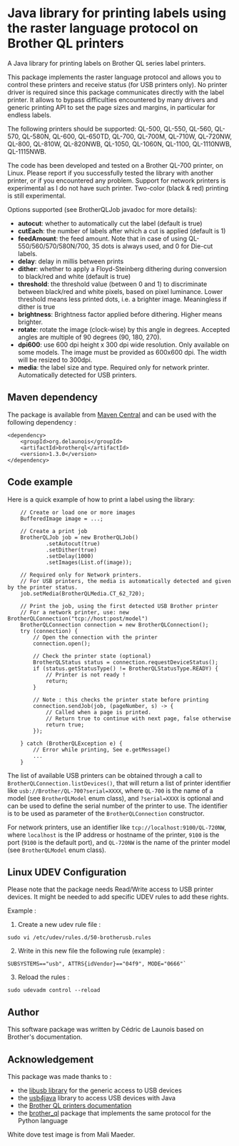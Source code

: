 # Java library for printing labels using the raster language protocol on Brother QL printers

A Java library for printing labels on Brother QL series label printers.

This package implements the raster language protocol and allows you to control these printers
and receive status (for USB printers only).
No printer driver is required since this package communicates directly with the label printer.
It allows to bypass difficulties encountered by many drivers and generic printing API
to set the page sizes and margins, in particular for endless labels.
   
The following printers should be supported: QL-500, QL-550, QL-560, QL-570, QL-580N, QL-600, QL-650TD, 
QL-700, QL-700M, QL-710W, QL-720NW, QL-800, QL-810W, QL-820NWB, QL-1050, QL-1060N, QL-1100, QL-1110NWB, QL-1115NWB.
                     
The code has been developed and tested on a Brother QL-700 printer, on Linux.
Please report if you successfully tested the library with another printer, or if you encountered any problem.
Support for network printers is experimental as I do not have such printer.
Two-color (black & red) printing is still experimental.

Options supported (see BrotherQLJob javadoc for more details):
- **autocut**: whether to automatically cut the label (default is true)
- **cutEach**: the number of labels after which a cut is applied (default is 1)
- **feedAmount**: the feed amount. Note that in case of using QL-550/560/570/580N/700, 35 dots is always used, and 0 for Die-cut labels.
- **delay**: delay in millis between prints
- **dither**: whether to apply a Floyd-Steinberg dithering during conversion to black/red and white (default is true)
- **threshold**: the threshold value (between 0 and 1) to discriminate between black/red and white pixels, based on pixel luminance. 
  Lower threshold means less printed dots, i.e. a brighter image. 
  Meaningless if dither is true
- **brightness**: Brightness factor applied before dithering. Higher means brighter.
- **rotate**: rotate the image (clock-wise) by this angle in degrees. Accepted angles are multiple of 90 degrees (90, 180, 270).
- **dpi600**: use 600 dpi height x 300 dpi wide resolution. Only available on some models. The image must be provided as 600x600 dpi. The width will be resized to 300dpi.
- **media**: the label size and type. Required only for network printer. Automatically detected for USB printers.

## Maven dependency

The package is available from [Maven Central](https://central.sonatype.com) and
can be used with the following dependency :
```
<dependency>
    <groupId>org.delaunois</groupId>
    <artifactId>brotherql</artifactId>
    <version>1.3.0</version>
</dependency>
```

## Code example

Here is a quick example of how to print a label using the library:
```
    // Create or load one or more images
    BufferedImage image = ...;
    
    // Create a print job
    BrotherQLJob job = new BrotherQLJob()
            .setAutocut(true)
            .setDither(true)
            .setDelay(1000)
            .setImages(List.of(image));

    // Required only for Network printers.
    // For USB printers, the media is automatically detected and given by the printer status.
    job.setMedia(BrotherQLMedia.CT_62_720);
    
    // Print the job, using the first detected USB Brother printer
    // For a network printer, use: new BrotherQLConnection("tcp://host:post/model")
    BrotherQLConnection connection = new BrotherQLConnection();
    try (connection) {
        // Open the connection with the printer
        connection.open();
        
        // Check the printer state (optional)
        BrotherQLStatus status = connection.requestDeviceStatus();
        if (status.getStatusType() != BrotherQLStatusType.READY) {
            // Printer is not ready !
            return;
        }
            
        // Note : this checks the printer state before printing
        connection.sendJob(job, (pageNumber, s) -> {
            // Called when a page is printed.
            // Return true to continue with next page, false otherwise
            return true;
        });
        
    } catch (BrotherQLException e) {
        // Error while printing, See e.getMessage()
        ...        
    }
```
        
The list of available USB printers can be obtained through a call to `BrotherQLConnection.listDevices()`,
that will return a list of printer identifier like `usb://Brother/QL-700?serial=XXXX`, where `QL-700` is the name
of a model (see `BrotherQLModel` enum class), and `?serial=XXXX` is optional and can be used to define the serial number
of the printer to use.
The identifier is to be used as parameter of the `BrotherQLConnection` constructor.

For network printers, use an identifier like `tcp://localhost:9100/QL-720NW`, where `localhost` is the IP address 
or hostname of the printer, `9100` is the port (`9100` is the default port), and `QL-720NW` is the name of 
the printer model (see `BrotherQLModel` enum class).

## Linux UDEV Configuration

Please note that the package needs Read/Write access to USB printer devices.
It might be needed to add specific UDEV rules to add these rights.

Example :

1. Create a new udev rule file :
```
sudo vi /etc/udev/rules.d/50-brotherusb.rules
```
2. Write in this new file the following rule (example) : 
```
SUBSYSTEMS=="usb", ATTRS{idVendor}=="04f9", MODE="0666"`
```
3. Reload the rules :
```
sudo udevadm control --reload
```

## Author

This software package was written by Cédric de Launois based on Brother's documentation.

## Acknowledgement

This package was made thanks to :
- the [libusb library](https://libusb.info/) for the generic access to USB devices
- the [usb4java](http://usb4java.org/) library to access USB devices with Java
- the [Brother QL printers documentation](https://download.brother.com/welcome/docp000678/cv_qlseries_eng_raster_600.pdf)
- the [brother_ql](https://github.com/pklaus/brother_ql) package that implements the same protocol for the Python language
               
White dove test image is from Mali Maeder.

